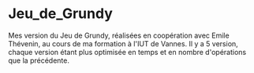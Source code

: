 # Jeu_de_Grundy
Mes version du Jeu de Grundy, réalisées en coopération avec Emile Thévenin, au cours de ma formation à l'IUT de Vannes. Il y a  5 version, chaque version étant plus optimisée en temps et en nombre d'opérations que la précédente.
